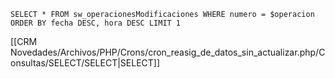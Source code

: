 `SELECT * FROM sw_operacionesModificaciones WHERE numero = $operacion ORDER BY fecha DESC, hora DESC LIMIT 1`

[[CRM Novedades/Archivos/PHP/Crons/cron_reasig_de_datos_sin_actualizar.php/Consultas/SELECT/SELECT|SELECT]]